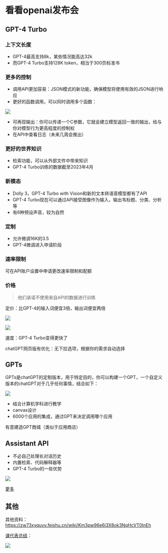 # 看看openai发布会
## GPT-4 Turbo

### 上下文长度

- GPT-4最高支持8k，某些情况能高达32k
- 而GPT-4 Turbo支持128K token，相当于300页标准书

### 更多的控制

- 调用API更加容易：JSON模式的新功能，确保模型将使用有效的JSON进行响应
- 更好的函数调用，可以同时调用多个函数：

![](https://oss.justin3go.com/blogs/Pasted%20image%2020231107183414.png)

- 可再现输出：你可以传递一个C参数，它就会建立模型返回一致的输出，给与你对模型行为更高程度的控制权
- 在API中查看日志（未来几周会推出）

### 更好的世界知识

- 检索功能，可以从外部文件中带来知识
- GPT-4 Turbo训练的数据截至2023年4月

### 新模态

- Dolly 3，GPT-4 Turbo with Vision和新的文本转语音模型都有了API
- GPT-4 Turbo现在可以通过API接受图像作为输入，输出韦标题、分类、分析等
- 有6种预设声音，较为自然

### 定制

- 允许微调16K的3.5
- GPT-4微调进入申请阶段

### 速率限制

可在API账户设置中申请更改速率限制和配额

### 价格

> 他们承诺不使用来自API的数据进行训练


定价：比GPT-4的输入词便宜3倍，输出词便宜两倍

![](https://oss.justin3go.com/blogs/Pasted%20image%2020231107194203.png)

![](https://oss.justin3go.com/blogs/Pasted%20image%2020231107194223.png)

速度：GPT-4 Turbo变得更快了

chatGPT网页版有优化：无下拉选项，根据你的需求自动选择

## GPTs

GPTs是chatGPT的定制版本，用于特定目的，你可以构建一个GPT，一个自定义版本的chatGPT对于几乎任何事情，结合如下：

![](https://oss.justin3go.com/blogs/Pasted%20image%2020231107195327.png)

- 结合计算机学科进行教学
- canvas设计
- 6000个应用的集成，通过GPT来决定调用哪个应用

有意建造GPT商城（类似于应用商店）

## Assistant API

- 不必自己处理长对话历史
- 内置检索、代码解释器等
- GPT-4 Turbo的一些优势

![](https://oss.justin3go.com/blogs/Pasted%20image%2020231107211209.png)

[更多](https://platform.openai.com/docs/assistants/overview)
## 其他

其他资料：https://zw73xyquvv.feishu.cn/wiki/Km3pw96e6i3X8ok3NqHcVT0InEh

[课代表总结](https://twitter.com/Crypto_QianXun/status/1721796113873895671)：

![](https://oss.justin3go.com/blogs/Pasted%20image%2020231108082738.png)